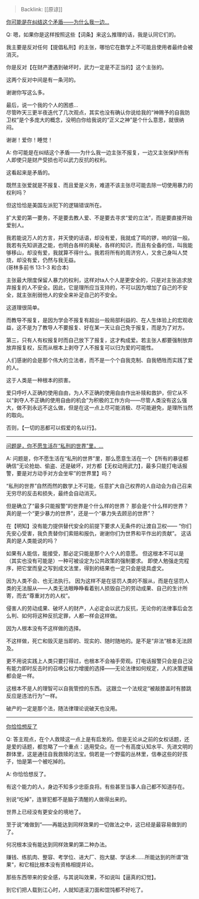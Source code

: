 > Backlink: [[原谅]]


[你可能是在纠结这个矛盾——为什么我一边…](https://www.zhihu.com/pin/1354305759002517504)

Q: 嗯，如果你是这样按照这些【词条】来这么推理的话，我是认同它们的。  
  
我主要是反对任何【提倡私刑】的主张，哪怕它在数学上不可能且使用者最终会被消灭。  
  
你是反对【在财产遭遇到破坏时，武力一定是不正当的】这个主张的。  
  
这两个反对中间是有一条河的。  
  
谢谢你写这么多。  
  
最后，说一个我的个人的困惑…  
尽管昨天三更半夜迭代了几次观点，其实也没有确认你说给我的“神赐予的自我防卫权”是个多庞大的概念，没明白你给我说的“正义之神”是个什么意思，就很纳闷。  
  
谢谢！爱你！睡觉！

A: 你可能是在纠结这个矛盾——为什么我一边主张不报复，一边又主张保护所有人即使只是财产受损也可以武力反抗的权利。  
  
这看起来是矛盾的。  
  
既然主张爱就是不报复、而且爱是义务，难道不该主张尽可能去除一切使用暴力的权利吗？  
  
但这恰恰是美国左派犯下的逻辑错误所在。  
  
扩大爱的第一要务，不是要去教人爱、不是要去寻求“爱的立法”，而是要直接开始爱别人。  
  
我若能说万人的方言，并天使的话语，却没有爱，我就成了鸣的锣，响的钹一般。我若有先知讲道之能，也明白各样的奥秘，各样的知识，而且有全备的信，叫我能够移山，却没有爱，我就算不得什么。我若将所有的周济穷人，又舍己身叫人焚烧，却没有爱，仍然与我无益。  
(哥林多前书 13:1-3 和合本)  
  
主张最大限度保留人暴力的权利，这样对ta人个人是更安全的，只是对主张追求放弃报复的人不安全。因此，它是理所应当支持的，不可以因为增加了自己的不安全，就主张削弱他人的安全来补足自己的不安全。  
  
这道理很简单。  
  
而教导不报复，是因为学会不报复有超出一般局部利益的、在人生体验上的宏观收益，这不是为了教导人不要报复、好在某一天让自己免于报复，而是为了对方。  
  
第三，只有人有权报复时而自己放下了报复，这才构成爱。若主张人都要强制放弃放弃报复权，反而从根本上剥夺了人不报复可以归为爱的可能性。  
  
人们感谢的会是那个伟大的立法者，而不是一个个自我克制、自我牺牲而实践了爱的人。  
  
这于人类是一种根本的损害。  
  
爱只呼吁人正确的使用自由，为人不正确的使用自由作出补赎和救护，但它从不以“剥夺人不正确的使用自由的机会”为积极的工作方向——尽管人类没有这么强大，做不到永远不这么做，但是在这一点上尽可能消极、尽可能避免，是理所当然的取向。  
  
否则，【一切的恶都可以假爱的名以行】。  

---

[问题是，你不愿生活在“私刑的世界”里，…](https://www.zhihu.com/pin/1354263725717700608)

A: 问题是，你不愿生活在“私刑的世界”里，那么愿意生活在一个【所有的暴徒都确信“无论抢劫、偷盗、还是破坏，对方都【无权动用武力】，最多只能打电话报警，要是对方动手对方会坐牢”的世界里】吗？ 

“私刑的世界”自然而然的数学上不可能，任意扩大自己权界的人自动会为自己召来无穷尽的反击和损失，最终会自动消灭。

但是确立了“最多只能报警”的世界是个什么样的世界？ 那会是个什么样的世界？真的是一个“更少暴力的世界”，还是一个“暴力失去顾忌的世界”？ 

在【明知】没有能力提供替代安全的前提下要求人无条件的让渡自卫权—— “你们先安心受害，我负责替你们索赔和报仇，谢谢你们为世界和平作出的贡献”。 这话真的是人类能说的吗？ 

如果有人能信，能接受，那必定只能是那个人个人的意愿。 但这根本不可以是（其实也没有可能是）一种可被设定为公共政策的强制要求。 即使人勉强走完程序，把它堂而皇之写到成文法里，得到的结果也一定只会是徒具虚文。 

因为人类不会、也无法执行。 因为这样不是在惩罚人类的不服从，而是在惩罚人类的无法服从——人类无法眼睁睁看着别人损毁自己的劳动成果、自己的生计所寄，而去“尊重对方的人权”。 

侵害人的劳动成果、破坏人的财产，人必定会以武力反抗，无论你的法律事后会怎么判、如何将这种反抗定罪，人都一样会这样做。 

因为人根本没有不这样做的选择。

不这样做，死亡和毁灭是当即的、现实的、随时随地的。是不是“非法”根本无法顾及。 

更不用说实践上人类只要打得过，也根本不会袖手旁观。打电话报警只会是自己没有能力即时反击时的召唤公权力增援的选择——无论法律如何规定，人的决策逻辑都会是一样。 

这根本不是人的理智可以自我管控的东西。 这跟立一个法规定“被敲膝盖时有膝跳反应是违法行为”一样。 

破产的一定是那个法，随法律理论说破天也没用。

---

[你恰恰想反了](https://www.zhihu.com/pin/1337758082899279872)

Q: 答主观点，在个人救赎这一点上是有启发的。但是无论从之前的女权话题，还是爱的话题，都忽略了一个重点：适用受众。在一个有高度认知水平、先进文明的群体里，这是通往自我救赎的法宝。倘若是一个野蛮的丛林里，信奉这些的好孩子，怕是第一个被吃掉的。

A: 你恰恰想反了。  
  
有这个能力的人，身边不知多少忠臣良将。有些甚至当事人自己都不知道存在。  
  
别说“吃掉”，连冒犯都不是脑子清醒的人做得出来的。  
  
世界上已经没有更安全的境地了。  
  
至于说“难做到“——再能达到同样效果的一切做法之中，这已经是最容易做到的了。  
  
何况根本没有能达到同样效果的第二种办法。  
  
赚钱、练肌肉、整容、考学位、进大厂、抱大腿、学话术……所能达到的所谓“效果“，和它相比根本没有资格相提并论。  
  
那些东西带来的安全感，与其说叫效果，不如说叫【逼真的幻觉】。  
  
到它们把人载到江心时，人就知道滚刀面和馄饨都不好吃了。